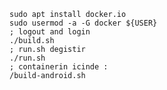     
    sudo apt install docker.io
    sudo usermod -a -G docker ${USER}
    ; logout and login
    ./build.sh
    ; run.sh degistir
    ./run.sh
    ; containerin icinde :
    /build-android.sh

